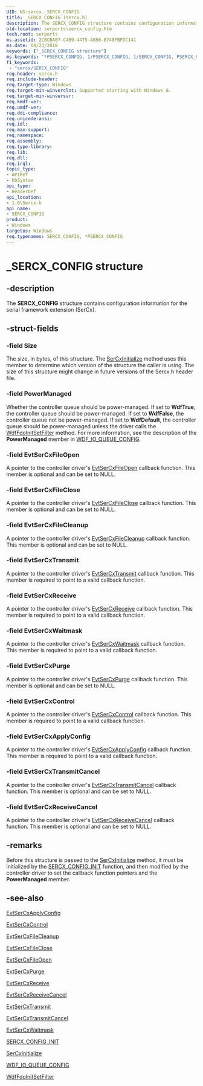 ```yaml
---
UID: NS:sercx._SERCX_CONFIG
title: _SERCX_CONFIG (sercx.h)
description: The SERCX_CONFIG structure contains configuration information for the serial framework extension (SerCx).
old-location: serports\sercx_config.htm
tech.root: serports
ms.assetid: 2CBCBA07-C489-4475-A856-8748FBFDC141
ms.date: 04/23/2018
keywords: ["_SERCX_CONFIG structure"]
ms.keywords: "*PSERCX_CONFIG, 1/PSERCX_CONFIG, 1/SERCX_CONFIG, PSERCX_CONFIG, PSERCX_CONFIG structure pointer [Serial Ports], SERCX_CONFIG, SERCX_CONFIG structure [Serial Ports], _SERCX_CONFIG, serports.sercx_config"
f1_keywords:
 - "sercx/SERCX_CONFIG"
req.header: sercx.h
req.include-header: 
req.target-type: Windows
req.target-min-winverclnt: Supported starting with Windows 8.
req.target-min-winversvr: 
req.kmdf-ver: 
req.umdf-ver: 
req.ddi-compliance: 
req.unicode-ansi: 
req.idl: 
req.max-support: 
req.namespace: 
req.assembly: 
req.type-library: 
req.lib: 
req.dll: 
req.irql: 
topic_type:
- APIRef
- kbSyntax
api_type:
- HeaderDef
api_location:
- 1.0\Sercx.h
api_name:
- SERCX_CONFIG
product:
- Windows
targetos: Windows
req.typenames: SERCX_CONFIG, *PSERCX_CONFIG
---
```


# _SERCX_CONFIG structure


## -description


The <b>SERCX_CONFIG</b> structure contains configuration information for the serial framework extension (SerCx).


## -struct-fields




### -field Size

The size, in bytes, of this structure. The <a href="https://docs.microsoft.com/windows-hardware/drivers/ddi/sercx/nf-sercx-sercxinitialize">SerCxInitialize</a> method uses this member to determine which version of the structure the caller is using. The size of this structure might change in future versions of the Sercx.h header file.


### -field PowerManaged

Whether the controller queue should be power-managed. If set to <b>WdfTrue</b>, the controller queue should be power-managed.  If set to <b>WdfFalse</b>, the controller queue not be power-managed. If set to <b>WdfDefault</b>, the controller queue should be power-managed unless the driver calls the <a href="https://docs.microsoft.com/windows-hardware/drivers/ddi/wdffdo/nf-wdffdo-wdffdoinitsetfilter">WdfFdoInitSetFilter</a> method. For more information, see the description of the <b>PowerManaged</b> member in <a href="https://docs.microsoft.com/windows-hardware/drivers/ddi/wdfio/ns-wdfio-_wdf_io_queue_config">WDF_IO_QUEUE_CONFIG</a>.


### -field EvtSerCxFileOpen

A pointer to the controller driver's <a href="https://docs.microsoft.com/windows-hardware/drivers/ddi/sercx/nc-sercx-evt_sercx_fileopen">EvtSerCxFileOpen</a> callback function. This member is optional and can be set to NULL.


### -field EvtSerCxFileClose

A pointer to the controller driver's <a href="https://docs.microsoft.com/windows-hardware/drivers/ddi/sercx/nc-sercx-evt_sercx_fileclose">EvtSerCxFileClose</a> callback function. This member is optional and can be set to NULL.


### -field EvtSerCxFileCleanup

A pointer to the controller driver's <a href="https://docs.microsoft.com/windows-hardware/drivers/ddi/sercx/nc-sercx-evt_sercx_filecleanup">EvtSerCxFileCleanup</a> callback function. This member is optional and can be set to NULL.


### -field EvtSerCxTransmit

A pointer to the controller driver's <a href="https://docs.microsoft.com/windows-hardware/drivers/ddi/sercx/nc-sercx-evt_sercx_transmit">EvtSerCxTransmit</a> callback function. This member is required to point to a valid callback function.


### -field EvtSerCxReceive

A pointer to the controller driver's <a href="https://docs.microsoft.com/windows-hardware/drivers/ddi/sercx/nc-sercx-evt_sercx_receive">EvtSerCxReceive</a> callback function. This member is required to point to a valid callback function.


### -field EvtSerCxWaitmask

A pointer to the controller driver's <a href="https://docs.microsoft.com/windows-hardware/drivers/ddi/sercx/nc-sercx-evt_sercx_waitmask">EvtSerCxWaitmask</a> callback function. This member is required to point to a valid callback function.


### -field EvtSerCxPurge

A pointer to the controller driver's <a href="https://docs.microsoft.com/windows-hardware/drivers/ddi/sercx/nc-sercx-evt_sercx_purge">EvtSerCxPurge</a> callback function. This member is optional and can be set to NULL.


### -field EvtSerCxControl

A pointer to the controller driver's <a href="https://docs.microsoft.com/windows-hardware/drivers/ddi/sercx/nc-sercx-evt_sercx_control">EvtSerCxControl</a> callback function. This member is required to point to a valid callback function.


### -field EvtSerCxApplyConfig

A pointer to the controller driver's <a href="https://docs.microsoft.com/windows-hardware/drivers/ddi/sercx/nc-sercx-evt_sercx_apply_config">EvtSerCxApplyConfig</a> callback function. This member is required to point to a valid callback function.


### -field EvtSerCxTransmitCancel

A pointer to the controller driver's <a href="https://docs.microsoft.com/windows-hardware/drivers/ddi/sercx/nc-sercx-evt_sercx_transmit_cancel">EvtSerCxTransmitCancel</a> callback function. This member is optional and can be set to NULL.


### -field EvtSerCxReceiveCancel

A pointer to the controller driver's <a href="https://docs.microsoft.com/windows-hardware/drivers/ddi/sercx/nc-sercx-evt_sercx_receive_cancel">EvtSerCxReceiveCancel</a> callback function. This member is optional and can be set to NULL.


## -remarks



Before this structure is passed to the <a href="https://docs.microsoft.com/windows-hardware/drivers/ddi/sercx/nf-sercx-sercxinitialize">SerCxInitialize</a> method, it must be initialized by the <a href="https://docs.microsoft.com/windows-hardware/drivers/ddi/sercx/nf-sercx-sercx_config_init">SERCX_CONFIG_INIT</a> function, and then modified by the controller driver to set the callback function pointers and the <b>PowerManaged</b> member.




## -see-also




<a href="https://docs.microsoft.com/windows-hardware/drivers/ddi/sercx/nc-sercx-evt_sercx_apply_config">EvtSerCxApplyConfig</a>



<a href="https://docs.microsoft.com/windows-hardware/drivers/ddi/sercx/nc-sercx-evt_sercx_control">EvtSerCxControl</a>



<a href="https://docs.microsoft.com/windows-hardware/drivers/ddi/sercx/nc-sercx-evt_sercx_filecleanup">EvtSerCxFileCleanup</a>



<a href="https://docs.microsoft.com/windows-hardware/drivers/ddi/sercx/nc-sercx-evt_sercx_fileclose">EvtSerCxFileClose</a>



<a href="https://docs.microsoft.com/windows-hardware/drivers/ddi/sercx/nc-sercx-evt_sercx_fileopen">EvtSerCxFileOpen</a>



<a href="https://docs.microsoft.com/windows-hardware/drivers/ddi/sercx/nc-sercx-evt_sercx_purge">EvtSerCxPurge</a>



<a href="https://docs.microsoft.com/windows-hardware/drivers/ddi/sercx/nc-sercx-evt_sercx_receive">EvtSerCxReceive</a>



<a href="https://docs.microsoft.com/windows-hardware/drivers/ddi/sercx/nc-sercx-evt_sercx_receive_cancel">EvtSerCxReceiveCancel</a>



<a href="https://docs.microsoft.com/windows-hardware/drivers/ddi/sercx/nc-sercx-evt_sercx_transmit">EvtSerCxTransmit</a>



<a href="https://docs.microsoft.com/windows-hardware/drivers/ddi/sercx/nc-sercx-evt_sercx_transmit_cancel">EvtSerCxTransmitCancel</a>



<a href="https://docs.microsoft.com/windows-hardware/drivers/ddi/sercx/nc-sercx-evt_sercx_waitmask">EvtSerCxWaitmask</a>



<a href="https://docs.microsoft.com/windows-hardware/drivers/ddi/sercx/nf-sercx-sercx_config_init">SERCX_CONFIG_INIT</a>



<a href="https://docs.microsoft.com/windows-hardware/drivers/ddi/sercx/nf-sercx-sercxinitialize">SerCxInitialize</a>



<a href="https://docs.microsoft.com/windows-hardware/drivers/ddi/wdfio/ns-wdfio-_wdf_io_queue_config">WDF_IO_QUEUE_CONFIG</a>



<a href="https://docs.microsoft.com/windows-hardware/drivers/ddi/wdffdo/nf-wdffdo-wdffdoinitsetfilter">WdfFdoInitSetFilter</a>
 

 

